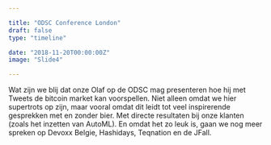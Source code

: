 ```yaml
---

title: "ODSC Conference London"
draft: false
type: "timeline"

date: "2018-11-20T00:00:00Z"
image: "Slide4"

---
```


Wat zijn we blij dat onze Olaf op de ODSC mag presenteren hoe hij met Tweets de bitcoin market kan voorspellen. Niet alleen omdat we hier supertrots op zijn, maar vooral omdat dit leidt tot veel inspirerende gesprekken met en zonder bier. Met directe resultaten bij onze klanten (zoals het inzetten van AutoML). En omdat het zo leuk is, gaan we nog meer spreken op Devoxx Belgie, Hashidays, Teqnation en de JFall.
